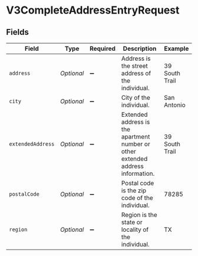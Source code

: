 # V3CompleteAddressEntryRequest


## Fields

| Field                                                                           | Type                                                                            | Required                                                                        | Description                                                                     | Example                                                                         |
| ------------------------------------------------------------------------------- | ------------------------------------------------------------------------------- | ------------------------------------------------------------------------------- | ------------------------------------------------------------------------------- | ------------------------------------------------------------------------------- |
| `address`                                                                       | *Optional<String>*                                                              | :heavy_minus_sign:                                                              | Address is the street address of the individual.                                | 39 South Trail                                                                  |
| `city`                                                                          | *Optional<String>*                                                              | :heavy_minus_sign:                                                              | City of the individual.                                                         | San Antonio                                                                     |
| `extendedAddress`                                                               | *Optional<String>*                                                              | :heavy_minus_sign:                                                              | Extended address is the apartment number or other extended address information. | 39 South Trail                                                                  |
| `postalCode`                                                                    | *Optional<String>*                                                              | :heavy_minus_sign:                                                              | Postal code is the zip code of the individual.                                  | 78285                                                                           |
| `region`                                                                        | *Optional<String>*                                                              | :heavy_minus_sign:                                                              | Region is the state or locality of the individual.                              | TX                                                                              |